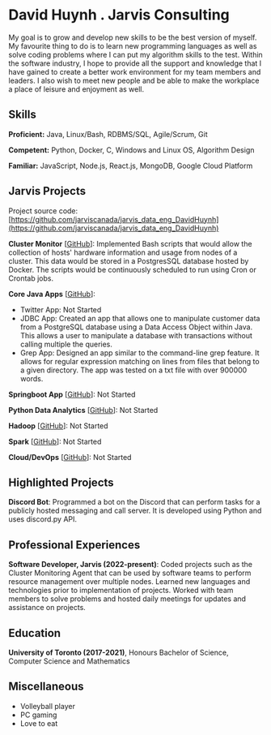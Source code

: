 # David Huynh . Jarvis Consulting

My goal is to grow and develop new skills to be the best version of myself. My favourite thing to do is to learn new programming languages as well as solve coding problems where I can put my algorithm skills to the test. Within the software industry, I hope to provide all the support and knowledge that I have gained to create a better work environment for my team members and leaders. I also wish to meet new people and be able to make the workplace a place of leisure and enjoyment as well.

## Skills

**Proficient:** Java, Linux/Bash, RDBMS/SQL, Agile/Scrum, Git

**Competent:** Python, Docker, C, Windows and Linux OS, Algorithm Design

**Familiar:** JavaScript, Node.js, React.js, MongoDB, Google Cloud Platform

## Jarvis Projects

Project source code: [https://github.com/jarviscanada/jarvis_data_eng_DavidHuynh](https://github.com/jarviscanada/jarvis_data_eng_DavidHuynh)


**Cluster Monitor** [[GitHub](https://github.com/jarviscanada/jarvis_data_eng_DavidHuynh/tree/master/linux_sql)]: Implemented Bash scripts that would allow the collection of hosts' hardware information and usage from nodes of a cluster. This data would be stored in a PostgresSQL database hosted by Docker. The scripts would be continuously scheduled to run using Cron or Crontab jobs.

**Core Java Apps** [[GitHub](https://github.com/jarviscanada/jarvis_data_eng_DavidHuynh/tree/master/core_java)]:
      
  - Twitter App: Not Started
  - JDBC App: Created an app that allows one to manipulate customer data from a PostgreSQL database using a Data Access Object within Java. This allows a user to manipulate a database with transactions without calling multiple the queries.
  - Grep App: Designed an app similar to the command-line grep feature. It allows for regular expression matching on lines from files that belong to a given directory. The app was tested on a txt file with over 900000 words.

**Springboot App** [[GitHub](https://github.com/jarviscanada/jarvis_data_eng_DavidHuynh/tree/master/springboot)]: Not Started

**Python Data Analytics** [[GitHub](https://github.com/jarviscanada/jarvis_data_eng_DavidHuynh/tree/master/python_data_anlytics)]: Not Started

**Hadoop** [[GitHub](https://github.com/jarviscanada/jarvis_data_eng_DavidHuynh/tree/master/hadoop)]: Not Started

**Spark** [[GitHub](https://github.com/jarviscanada/jarvis_data_eng_DavidHuynh/tree/master/spark)]: Not Started

**Cloud/DevOps** [[GitHub](https://github.com/jarviscanada/jarvis_data_eng_DavidHuynh/tree/master/cloud_devops)]: Not Started


## Highlighted Projects
**Discord Bot**: Programmed a bot on the Discord that can perform tasks for a publicly hosted messaging and call server. It is developed using Python and uses discord.py API.


## Professional Experiences

**Software Developer, Jarvis (2022-present)**: Coded projects such as the Cluster Monitoring Agent that can be used by software teams to perform resource management over multiple nodes. Learned new languages and technologies prior to implementation of projects. Worked with team members to solve problems and hosted daily meetings for updates and assistance on projects.


## Education
**University of Toronto (2017-2021)**, Honours Bachelor of Science, Computer Science and Mathematics


## Miscellaneous
- Volleyball player
- PC gaming
- Love to eat